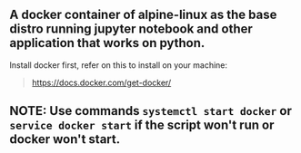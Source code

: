 ## A docker container of alpine-linux as the base distro running jupyter notebook and other application that works on python.

Install docker first, refer on this to install on your machine:
> https://docs.docker.com/get-docker/

## NOTE: Use commands ``` systemctl start docker ``` or ``` service docker start ``` if the script won't run or docker won't start.

